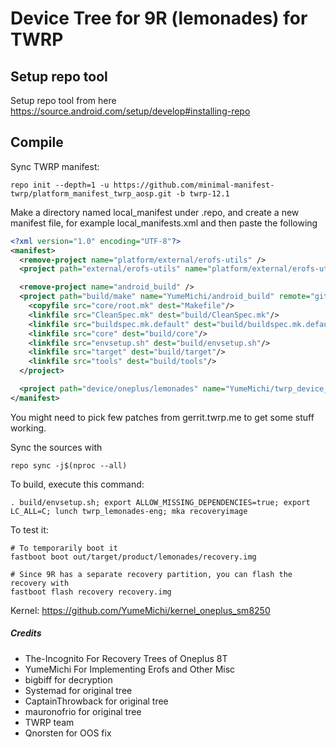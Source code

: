 # Device Tree for 9R (lemonades) for TWRP

## Setup repo tool
Setup repo tool from here https://source.android.com/setup/develop#installing-repo

## Compile

Sync TWRP manifest:

```
repo init --depth=1 -u https://github.com/minimal-manifest-twrp/platform_manifest_twrp_aosp.git -b twrp-12.1

```

Make a directory named local_manifest under .repo, and create a new manifest file, for example local_manifests.xml
and then paste the following

```xml
<?xml version="1.0" encoding="UTF-8"?>
<manifest>
  <remove-project name="platform/external/erofs-utils" />
  <project path="external/erofs-utils" name="platform/external/erofs-utils" remote="aosp" revision="75d73335d25d52afd6a09c116207cd09bece16ab" />

  <remove-project name="android_build" />
  <project path="build/make" name="YumeMichi/android_build" remote="github" revision="android-12.1-erofs">
    <copyfile src="core/root.mk" dest="Makefile"/>
    <linkfile src="CleanSpec.mk" dest="build/CleanSpec.mk"/>
    <linkfile src="buildspec.mk.default" dest="build/buildspec.mk.default"/>
    <linkfile src="core" dest="build/core"/>
    <linkfile src="envsetup.sh" dest="build/envsetup.sh"/>
    <linkfile src="target" dest="build/target"/>
    <linkfile src="tools" dest="build/tools"/>
  </project>

  <project path="device/oneplus/lemonades" name="YumeMichi/twrp_device_oneplus_lemonades" remote="github" revision="android-12.1-oplus-erofs" />
</manifest>
```
You might need to pick few patches from gerrit.twrp.me to get some stuff working.

Sync the sources with

```
repo sync -j$(nproc --all)
```

To build, execute this command:

```
. build/envsetup.sh; export ALLOW_MISSING_DEPENDENCIES=true; export LC_ALL=C; lunch twrp_lemonades-eng; mka recoveryimage
```

To test it:

```
# To temporarily boot it
fastboot boot out/target/product/lemonades/recovery.img 

# Since 9R has a separate recovery partition, you can flash the recovery with
fastboot flash recovery recovery.img
```

Kernel: https://github.com/YumeMichi/kernel_oneplus_sm8250

##### Credits
- The-Incognito For Recovery Trees of Oneplus 8T
- YumeMichi For Implementing Erofs and Other Misc
- bigbiff for decryption
- Systemad for original tree
- CaptainThrowback for original tree
- mauronofrio for original tree
- TWRP team
- Qnorsten for OOS fix
